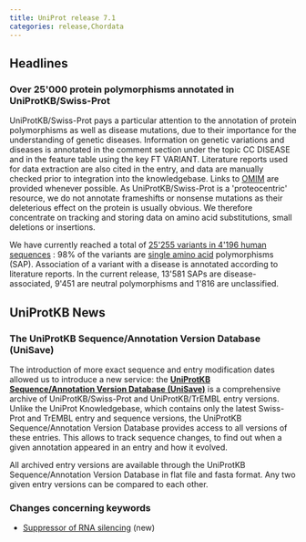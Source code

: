 ```yaml
---
title: UniProt release 7.1
categories: release,Chordata
---
```


## Headlines

### Over 25'000 protein polymorphisms annotated in UniProtKB/Swiss-Prot

UniProtKB/Swiss-Prot pays a particular attention to the annotation of protein polymorphisms as well as disease mutations, due to their importance for the understanding of genetic diseases. Information on genetic variations and diseases is annotated in the comment section under the topic CC DISEASE and in the feature table using the key FT VARIANT. Literature reports used for data extraction are also cited in the entry, and data are manually checked prior to integration into the knowledgebase. Links to [OMIM](http://www.ncbi.nlm.nih.gov/omim/) are provided whenever possible. As UniProtKB/Swiss-Prot is a 'proteocentric' resource, we do not annotate frameshifts or nonsense mutations as their deleterious effect on the protein is usually obvious. We therefore concentrate on tracking and storing data on amino acid substitutions, small deletions or insertions.

We have currently reached a total of [25'255 variants in 4'196 human sequences](https://ftp.uniprot.org/pub/databases/uniprot/current_release/knowledgebase/complete/docs/humpvar) : 98% of the variants are [single amino acid](https://ftp.uniprot.org/pub/databases/uniprot/current_release/knowledgebase/complete/docs/humpvar) polymorphisms (SAP). Association of a variant with a disease is annotated according to literature reports. In the current release, 13'581 SAPs are disease-associated, 9'451 are neutral polymorphisms and 1'816 are unclassified.

  

## UniProtKB News

### The UniProtKB Sequence/Annotation Version Database (UniSave)

The introduction of more exact sequence and entry modification dates allowed us to introduce a new service: the [**UniProtKB Sequence/Annotation Version Database (UniSave)**](http://www.ebi.ac.uk/uniprot/unisave/) is a comprehensive archive of UniProtKB/Swiss-Prot and UniProtKB/TrEMBL entry versions. Unlike the UniProt Knowledgebase, which contains only the latest Swiss-Prot and TrEMBL entry and sequence versions, the UniProtKB Sequence/Annotation Version Database provides access to all versions of these entries. This allows to track sequence changes, to find out when a given annotation appeared in an entry and how it evolved.

All archived entry versions are available through the UniProtKB Sequence/Annotation Version Database in flat file and fasta format. Any two given entry versions can be compared to each other.

### Changes concerning keywords

-   [Suppressor of RNA silencing](http://www.uniprot.org/keywords/KW-0941) (new)
